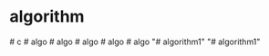 # algorithm
#   c  
 #   a l g o  
 #   a l g o  
 #   a l g o  
 #   a l g o  
 #   a l g o  
 "# algorithm1" 
"# algorithm1" 
